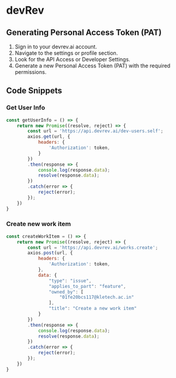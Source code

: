 # devRev

## Generating Personal Access Token (PAT)
1. Sign in to your devrev.ai account.
2. Navigate to the settings or profile section.
3. Look for the API Access or Developer Settings.
4. Generate a new Personal Access Token (PAT) with the required permissions.

## Code Snippets

### Get User Info
```javascript
const getUserInfo = () => {
    return new Promise((resolve, reject) => {
        const url = 'https://api.devrev.ai/dev-users.self';
        axios.get(url, {
            headers: {
                'Authorization': token,
            }
        })
        .then(response => {
            console.log(response.data);
            resolve(response.data);
        })
        .catch(error => {
            reject(error);
        });
    })
}
```
### Create new work item
```javascript
const createWorkItem = () => {
    return new Promise((resolve, reject) => {
        const url = 'https://api.devrev.ai/works.create';
        axios.post(url, {
            headers: {
                'Authorization': token,
            }, 
            data: {
                "type": "issue",
                "applies_to_part": "feature",
                "owned_by": [
                    "01fe20bcs117@kletech.ac.in"
                ],
                "title": "Create a new work item"
            }
        })
        .then(response => {
            console.log(response.data);
            resolve(response.data);
        })
        .catch(error => {
            reject(error);
        });
    })
}
